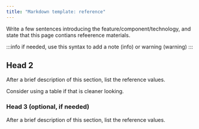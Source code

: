 ```yaml
---
title: "Markdown template: reference"
---
```


Write a few sentences introducing the feature/component/technology, and state that this page contians refeerence materials.

:::info
if needed, use this syntax to add a note (info) or warning (warning)
:::

## Head 2

After a brief description of this section, list the reference values.

Consider using a table if that is cleaner looking.

### Head 3 (optional, if needed)

After a brief description of this section, list the reference values.
